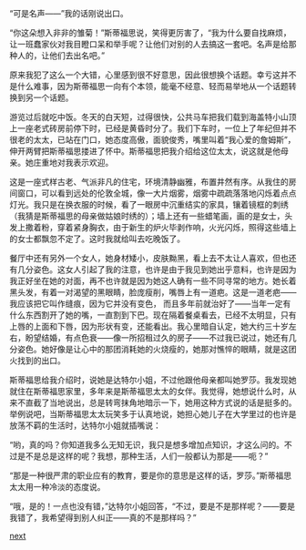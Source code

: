 
“可是名声——”我的话刚说出口。

“你这朵想入非非的雏菊！”斯蒂福思说，笑得更厉害了，“我为什么要自找麻烦，让一班蠢家伙对我目瞪口呆和举手呢？让他们对别的人去搞这一套吧。名声是给那种人的，让他们去出名吧。”

原来我犯了这么一个大错，心里感到很不好意思，因此很想换个话题。幸亏这并不是什么难事，因为斯蒂福思一向有个本领，能毫不经意、轻而易举地从一个话题转换到另一个话题。

游览过后就吃中饭。冬天的白天短，过得很快，公共马车把我们载到海盖特小山顶上一座老式砖房前停下时，已经是黄昏时分了。我们下车时，一位上了年纪但并不很老的太太，已站在门口，她态度高傲，面貌俊秀，嘴里叫着“我心爱的詹姆斯”，伸开两臂把斯蒂福思搂进了怀中。斯蒂福思把我介绍给这位太太，说这就是他母亲。她庄重地对我表示欢迎。

这是一座式样古老、气派非凡的住宅，环境清静幽雅，布置井然有序。从我住的房间窗口，可以看到远处的伦敦全城，像一大片烟雾，烟雾中疏疏落落地闪烁着点点灯光。我只是在换衣服的时候，看了一眼房中沉重结实的家具，镶着镜框的刺绣（我猜是斯蒂福思的母亲做姑娘时绣的）；墙上还有一些蜡笔画，画的是女士，头发上撒着粉，穿着紧身胸衣，由于新生的炉火毕剥作响，火光闪烁，照得这些墙上的女士都飘忽不定了。这时我就给叫去吃晚饭了。

餐厅中还有另外一个女人，她身材矮小，皮肤黝黑，看上去不太让人喜欢，但也还有几分姿色。这女人引起了我的注意，也许是由于我见到她出乎意料，也许是因为我正好坐在她的对面，再不也许就是因为她这人确有一些不同寻常的地方。她长着黑头发，有着一对渴望的黑眼睛，脸庞瘦削，嘴唇上有一道疤。这是一道老疤——我应该把它叫作缝痕，因为它并没有变色， 而且多年前就治好了——当年一定有什么东西割开了她的嘴，一直割到下巴。现在隔着餐桌看去，已经不太明显，只有上唇的上面和下唇，因为形状有变，还能看出。我心里暗自认定，她大约三十岁左右，盼望结婚，有点色衰——像一所招租过久的房子——不过我已说过，她还有几分姿色。她好像是让心中的那团消耗她的火烧瘦的，她那对憔悴的眼睛，就是这团火找到的出口。

斯蒂福思给我介绍时，说她是达特尔小姐，不过他跟他母亲都叫她罗莎。我发现她就住在斯蒂福思家里，多年来是斯蒂福思太太的女伴。我觉得，她想说什么时，从来不直截了当地说出，总是转弯抹角地暗示一下，她用这种方式说的话是挺多的。举例说吧，当斯蒂福思太太玩笑多于认真地说，她担心她儿子在大学里过的也许是放荡不羁的生活时，达特尔小姐就插嘴说：

“哟，真的吗？你知道我多么无知无识，我只是想多增加点知识，才这么问的。不过是不是总是这样的呢？我想，那种生活，人们一般都认为那是——呃？”

“那是一种很严肃的职业应有的教育，要是你的意思是这样的话，罗莎。”斯蒂福思太太用一种冷淡的态度说。

“哦，是的！一点也没有错，”达特尔小姐回答，“不过，要是不是那样呢？——要是我错了，我希望得到别人纠正——真的不是那样吗？”

[next](page263)